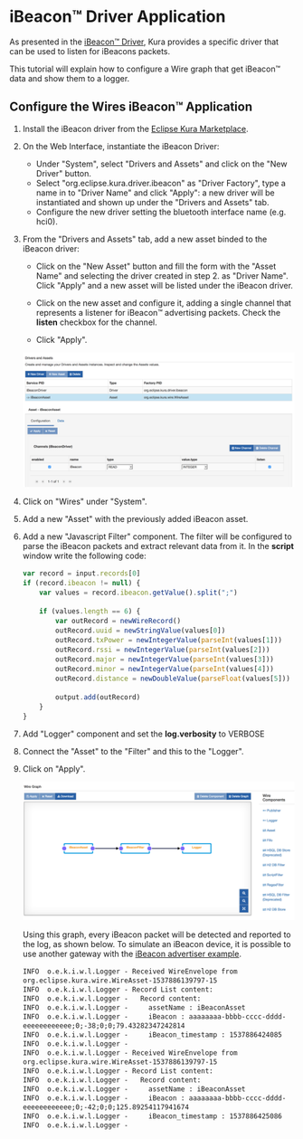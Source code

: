# iBeacon&trade; Driver Application

As presented in the [iBeacon&trade; Driver](../../connect-field-devices/ibeacon-driver.md), Kura provides a specific driver that can be used to listen for iBeacons packets.

This tutorial will explain how to configure a Wire graph that get iBeacon&trade; data and show them to a logger.

## Configure the Wires iBeacon&trade; Application

1. Install the iBeacon driver from the [Eclipse Kura Marketplace](https://marketplace.eclipse.org/content/ibeacon-driver-eclipse-kura-45).

2. On the Web Interface, instantiate the iBeacon Driver:
    * Under "System", select "Drivers and Assets" and click on the "New Driver" button.
    * Select "org.eclipse.kura.driver.ibeacon" as "Driver Factory", type a name in to "Driver Name" and click "Apply": a new driver will be instantiated and shown up under the "Drivers and Assets" tab.
    * Configure the new driver setting the bluetooth interface name (e.g. hci0).

3. From the "Drivers and Assets" tab, add a new asset binded to the iBeacon driver:
    * Click on the "New Asset" button and fill the form with the "Asset Name" and selecting the driver created in step 2. as "Driver Name". Click "Apply" and a new asset will be listed under the iBeacon driver.

    * Click on the new asset and configure it, adding a single channel that represents a listener for iBeacon&trade; advertising packets. Check the **listen** checkbox for the channel.
    * Click "Apply".

    ![iBeacon Driver Configuration](./images/ibeacon-driver-config.png)

4. Click on "Wires" under "System".

5. Add a new "Asset" with the previously added iBeacon asset.

6. Add a new "Javascript Filter" component. The filter will be configured to parse the iBeacon packets and extract relevant data from it. In the **script** window write the following code:

    ```javascript
    var record = input.records[0]
    if (record.ibeacon != null) {
        var values = record.ibeacon.getValue().split(";")

        if (values.length == 6) {
            var outRecord = newWireRecord()
            outRecord.uuid = newStringValue(values[0])  
            outRecord.txPower = newIntegerValue(parseInt(values[1]))
            outRecord.rssi = newIntegerValue(parseInt(values[2]))
            outRecord.major = newIntegerValue(parseInt(values[3]))
            outRecord.minor = newIntegerValue(parseInt(values[4]))
            outRecord.distance = newDoubleValue(parseFloat(values[5]))

            output.add(outRecord)
        }
    }
    ```

7. Add "Logger" component and set the **log.verbosity** to VERBOSE
8. Connect the "Asset" to the "Filter" and this to the "Logger".
9. Click on "Apply".

    ![iBeacon Driver Example Wire Graph](./images/ibeacon-driver-example-graph.png)

    Using this graph, every iBeacon packet will be detected and reported to the log, as shown below. To simulate an iBeacon device, it is possible to use another gateway with the [iBeacon advertiser example](https://github.com/eclipse/kura/tree/develop/kura/examples/org.eclipse.kura.example.ibeacon.advertiser).

    ```text
    INFO  o.e.k.i.w.l.Logger - Received WireEnvelope from org.eclipse.kura.wire.WireAsset-1537886139797-15
    INFO  o.e.k.i.w.l.Logger - Record List content:
    INFO  o.e.k.i.w.l.Logger -   Record content:
    INFO  o.e.k.i.w.l.Logger -     assetName : iBeaconAsset
    INFO  o.e.k.i.w.l.Logger -     iBeacon : aaaaaaaa-bbbb-cccc-dddd-eeeeeeeeeeee;0;-38;0;0;79.43282347242814
    INFO  o.e.k.i.w.l.Logger -     iBeacon_timestamp : 1537886424085
    INFO  o.e.k.i.w.l.Logger -
    INFO  o.e.k.i.w.l.Logger - Received WireEnvelope from org.eclipse.kura.wire.WireAsset-1537886139797-15
    INFO  o.e.k.i.w.l.Logger - Record List content:
    INFO  o.e.k.i.w.l.Logger -   Record content:
    INFO  o.e.k.i.w.l.Logger -     assetName : iBeaconAsset
    INFO  o.e.k.i.w.l.Logger -     iBeacon : aaaaaaaa-bbbb-cccc-dddd-eeeeeeeeeeee;0;-42;0;0;125.89254117941674
    INFO  o.e.k.i.w.l.Logger -     iBeacon_timestamp : 1537886425086
    INFO  o.e.k.i.w.l.Logger -
    ```